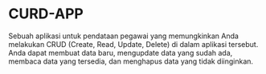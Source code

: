 # CURD-APP
Sebuah aplikasi untuk pendataan pegawai yang memungkinkan Anda melakukan CRUD (Create, Read, Update, Delete) di dalam aplikasi tersebut. Anda dapat membuat data baru, mengupdate data yang sudah ada, membaca data yang tersedia, dan menghapus data yang tidak diinginkan.

